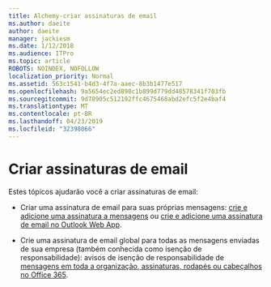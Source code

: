 ```yaml
---
title: Alchemy-criar assinaturas de email
ms.author: daeite
author: daeite
manager: jackiesm
ms.date: 1/12/2018
ms.audience: ITPro
ms.topic: article
ROBOTS: NOINDEX, NOFOLLOW
localization_priority: Normal
ms.assetid: 563c1541-b4d3-4f7a-aaec-8b3b1477e517
ms.openlocfilehash: 9a5654ec2ed890c1b899d779dd48578341f703fb
ms.sourcegitcommit: 9d78905c512192ffc4675468abd2efc5f2e4baf4
ms.translationtype: MT
ms.contentlocale: pt-BR
ms.lasthandoff: 04/23/2019
ms.locfileid: "32398066"
---
```

# <a name="create-email-signatures"></a>Criar assinaturas de email

Estes tópicos ajudarão você a criar assinaturas de email:
  
- Criar uma assinatura de email para suas próprias mensagens: [crie e adicione uma assinatura a mensagens](https://support.office.com/article/8ee5d4f4-68fd-464a-a1c1-0e1c80bb27f2.aspx) ou [crie e adicione uma assinatura de email no Outlook Web App](https://support.office.com/article/0f230564-11b9-4239-83de-f10cbe4dfdfc.aspx).
    
- Crie uma assinatura de email global para todas as mensagens enviadas de sua empresa (também conhecida como isenção de responsabilidade): avisos de isenção de responsabilidade de [mensagens em toda a organização, assinaturas, rodapés ou cabeçalhos no Office 365](https://go.microsoft.com/fwlink/p/?linkid=391096).
    


